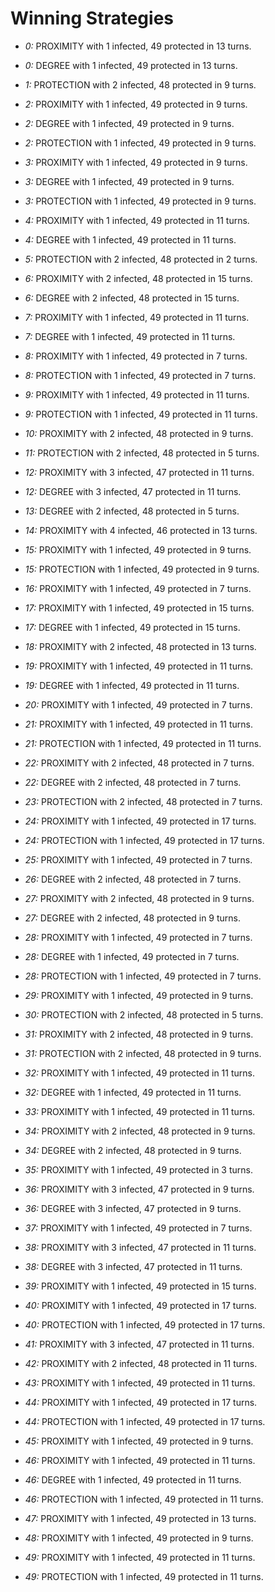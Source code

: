 # Winning Strategies

* _0:_ PROXIMITY with 1 infected, 49 protected in 13 turns.


* _0:_ DEGREE with 1 infected, 49 protected in 13 turns.


* _1:_ PROTECTION with 2 infected, 48 protected in 9 turns.


* _2:_ PROXIMITY with 1 infected, 49 protected in 9 turns.


* _2:_ DEGREE with 1 infected, 49 protected in 9 turns.


* _2:_ PROTECTION with 1 infected, 49 protected in 9 turns.


* _3:_ PROXIMITY with 1 infected, 49 protected in 9 turns.


* _3:_ DEGREE with 1 infected, 49 protected in 9 turns.


* _3:_ PROTECTION with 1 infected, 49 protected in 9 turns.


* _4:_ PROXIMITY with 1 infected, 49 protected in 11 turns.


* _4:_ DEGREE with 1 infected, 49 protected in 11 turns.


* _5:_ PROTECTION with 2 infected, 48 protected in 2 turns.


* _6:_ PROXIMITY with 2 infected, 48 protected in 15 turns.


* _6:_ DEGREE with 2 infected, 48 protected in 15 turns.


* _7:_ PROXIMITY with 1 infected, 49 protected in 11 turns.


* _7:_ DEGREE with 1 infected, 49 protected in 11 turns.


* _8:_ PROXIMITY with 1 infected, 49 protected in 7 turns.


* _8:_ PROTECTION with 1 infected, 49 protected in 7 turns.


* _9:_ PROXIMITY with 1 infected, 49 protected in 11 turns.


* _9:_ PROTECTION with 1 infected, 49 protected in 11 turns.


* _10:_ PROXIMITY with 2 infected, 48 protected in 9 turns.


* _11:_ PROTECTION with 2 infected, 48 protected in 5 turns.


* _12:_ PROXIMITY with 3 infected, 47 protected in 11 turns.


* _12:_ DEGREE with 3 infected, 47 protected in 11 turns.


* _13:_ DEGREE with 2 infected, 48 protected in 5 turns.


* _14:_ PROXIMITY with 4 infected, 46 protected in 13 turns.


* _15:_ PROXIMITY with 1 infected, 49 protected in 9 turns.


* _15:_ PROTECTION with 1 infected, 49 protected in 9 turns.


* _16:_ PROXIMITY with 1 infected, 49 protected in 7 turns.


* _17:_ PROXIMITY with 1 infected, 49 protected in 15 turns.


* _17:_ DEGREE with 1 infected, 49 protected in 15 turns.


* _18:_ PROXIMITY with 2 infected, 48 protected in 13 turns.


* _19:_ PROXIMITY with 1 infected, 49 protected in 11 turns.


* _19:_ DEGREE with 1 infected, 49 protected in 11 turns.


* _20:_ PROXIMITY with 1 infected, 49 protected in 7 turns.


* _21:_ PROXIMITY with 1 infected, 49 protected in 11 turns.


* _21:_ PROTECTION with 1 infected, 49 protected in 11 turns.


* _22:_ PROXIMITY with 2 infected, 48 protected in 7 turns.


* _22:_ DEGREE with 2 infected, 48 protected in 7 turns.


* _23:_ PROTECTION with 2 infected, 48 protected in 7 turns.


* _24:_ PROXIMITY with 1 infected, 49 protected in 17 turns.


* _24:_ PROTECTION with 1 infected, 49 protected in 17 turns.


* _25:_ PROXIMITY with 1 infected, 49 protected in 7 turns.


* _26:_ DEGREE with 2 infected, 48 protected in 7 turns.


* _27:_ PROXIMITY with 2 infected, 48 protected in 9 turns.


* _27:_ DEGREE with 2 infected, 48 protected in 9 turns.


* _28:_ PROXIMITY with 1 infected, 49 protected in 7 turns.


* _28:_ DEGREE with 1 infected, 49 protected in 7 turns.


* _28:_ PROTECTION with 1 infected, 49 protected in 7 turns.


* _29:_ PROXIMITY with 1 infected, 49 protected in 9 turns.


* _30:_ PROTECTION with 2 infected, 48 protected in 5 turns.


* _31:_ PROXIMITY with 2 infected, 48 protected in 9 turns.


* _31:_ PROTECTION with 2 infected, 48 protected in 9 turns.


* _32:_ PROXIMITY with 1 infected, 49 protected in 11 turns.


* _32:_ DEGREE with 1 infected, 49 protected in 11 turns.


* _33:_ PROXIMITY with 1 infected, 49 protected in 11 turns.


* _34:_ PROXIMITY with 2 infected, 48 protected in 9 turns.


* _34:_ DEGREE with 2 infected, 48 protected in 9 turns.


* _35:_ PROXIMITY with 1 infected, 49 protected in 3 turns.


* _36:_ PROXIMITY with 3 infected, 47 protected in 9 turns.


* _36:_ DEGREE with 3 infected, 47 protected in 9 turns.


* _37:_ PROXIMITY with 1 infected, 49 protected in 7 turns.


* _38:_ PROXIMITY with 3 infected, 47 protected in 11 turns.


* _38:_ DEGREE with 3 infected, 47 protected in 11 turns.


* _39:_ PROXIMITY with 1 infected, 49 protected in 15 turns.


* _40:_ PROXIMITY with 1 infected, 49 protected in 17 turns.


* _40:_ PROTECTION with 1 infected, 49 protected in 17 turns.


* _41:_ PROXIMITY with 3 infected, 47 protected in 11 turns.


* _42:_ PROXIMITY with 2 infected, 48 protected in 11 turns.


* _43:_ PROXIMITY with 1 infected, 49 protected in 11 turns.


* _44:_ PROXIMITY with 1 infected, 49 protected in 17 turns.


* _44:_ PROTECTION with 1 infected, 49 protected in 17 turns.


* _45:_ PROXIMITY with 1 infected, 49 protected in 9 turns.


* _46:_ PROXIMITY with 1 infected, 49 protected in 11 turns.


* _46:_ DEGREE with 1 infected, 49 protected in 11 turns.


* _46:_ PROTECTION with 1 infected, 49 protected in 11 turns.


* _47:_ PROXIMITY with 1 infected, 49 protected in 13 turns.


* _48:_ PROXIMITY with 1 infected, 49 protected in 9 turns.


* _49:_ PROXIMITY with 1 infected, 49 protected in 11 turns.


* _49:_ PROTECTION with 1 infected, 49 protected in 11 turns.


